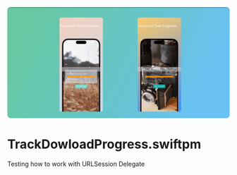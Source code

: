 ![GitHub Cards Preview](https://github.com/romagornostay/TrackDowloadProgress.swiftpm/blob/main/coverDowload.png)

# TrackDowloadProgress.swiftpm
Testing how to work with URLSession Delegate

